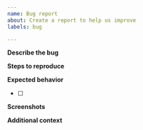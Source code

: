 ```yaml
---
name: Bug report
about: Create a report to help us improve
labels: bug

---
```


**Describe the bug**
<!-- A clear and concise description of what the bug is -->

**Steps to reproduce**
<!-- Please describe in detail how the bug can be reproduced.
     Also mention the different versions of the tools used -->

**Expected behavior**
<!-- A clear and concise description of what you expected to happen.
     Add checklist item(s) and remove examples not applicable -->
- [ ] <!-- Issue specific criteriAa -->

**Screenshots**
<!-- If applicable, add screenshots/videos to help explain your problem -->

**Additional context**
<!-- Add any other context about the problem here -->